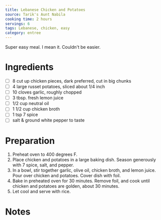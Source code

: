```yaml
---
title: Lebanese Chicken and Potatoes
source: Tarik's Aunt Nabila
cooking time: 2 hours
servings: 6
tags: Lebanese, chicken, easy
category: entree
---
```


Super easy meal. I mean it. Couldn't be easier.

Ingredients
===========

* [ ] 8 cut up chicken pieces, dark preferred, cut in big chunks
* [ ] 4 large russet potatoes, sliced about 1/4 inch
* [ ] 10 cloves garlic, roughly chopped
* [ ] 3 tbsp. fresh lemon juice
* [ ] 1/2 cup neutral oil
* [ ] 1 1/2 cup chicken broth
* [ ] 1 tsp 7 spice
* [ ] salt & ground white pepper to taste

Preparation
===========
1. Preheat oven to 400 degrees F.
2. Place chicken and potatoes in a large baking dish. Season generously with 7 spice, salt, and pepper.
3. In a bowl, stir together garlic, olive oil, chicken broth, and lemon juice. Pour over chicken and potatoes. Cover dish with foil.
4. Bake in preheated oven for 30 minutes. Remove foil, and cook until chicken and potatoes are golden, about 30 minutes.
5. Let cool and serve with rice.

Notes
=====
